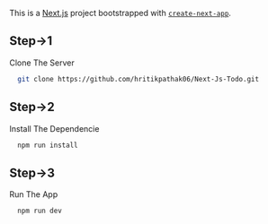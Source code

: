 This is a [Next.js](https://nextjs.org/) project bootstrapped with [`create-next-app`](https://github.com/vercel/next.js/tree/canary/packages/create-next-app).

## Step->1

Clone The Server

```bash
  git clone https://github.com/hritikpathak06/Next-Js-Todo.git
```

## Step->2

Install The Dependencie

```bash
  npm run install
```

## Step->3

Run The App

```bash
  npm run dev
```

